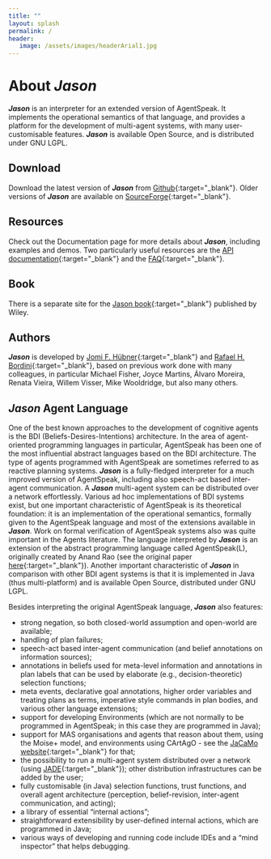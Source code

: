 ```yaml
---
title: ""
layout: splash
permalink: /
header:
   image: /assets/images/headerArial1.jpg
---
```

# About _**Jason**_

_**Jason**_ is an interpreter for an extended version of AgentSpeak. It implements the operational semantics of that language, and provides a platform for the development of multi-agent systems, with many user-customisable features. _**Jason**_ is available Open Source, and is distributed under GNU LGPL. 


## Download
Download the latest version of _**Jason**_ from [Github](https://github.com/jason-lang/jason/releases){:target="_blank"}. Older versions of _**Jason**_ are available on [SourceForge](https://sourceforge.net/projects/jason){:target="_blank"}.


## Resources
Check out the Documentation page for more details about _**Jason**_,
including examples and demos. Two particularly useful resources are
the [API documentation](/api/){:target="_blank"} and the [FAQ](/doc/faq){:target="_blank"}.


## Book
There is a separate site for the [Jason book](https://jason.sourceforge.net/jBook){:target="_blank"} published by Wiley.


## Authors
_**Jason**_ is developed by [Jomi F. Hübner](https://jomifred.github.io/){:target="_blank"} and [Rafael H. Bordini](https://www.inf.pucrs.br/r.bordini/){:target="_blank"}, based on previous work done with many colleagues, in particular Michael Fisher, Joyce Martins, Álvaro Moreira, Renata Vieira, Willem Visser, Mike Wooldridge, but also many others.

## _**Jason**_ Agent Language

One of the best known approaches to the development of cognitive
agents is the BDI (Beliefs-Desires-Intentions) architecture. In the
area of agent-oriented programming languages in particular, AgentSpeak
has been one of the most influential abstract languages based on the
BDI architecture. The type of agents programmed with AgentSpeak are
sometimes referred to as reactive planning systems. _**Jason**_ is a
fully-fledged interpreter for a much improved version of AgentSpeak,
including also speech-act based inter-agent communication. A
_**Jason**_ multi-agent system can be distributed over a network
effortlessly. Various ad hoc implementations of BDI systems exist, but
one important characteristic of AgentSpeak is its theoretical
foundation: it is an implementation of the operational semantics,
formally given to the AgentSpeak language and most of the extensions
available in _**Jason**_. Work on formal verification of AgentSpeak systems
also was quite important in the Agents literature. The language
interpreted by _**Jason**_ is an extension of the abstract programming
language called AgentSpeak(L), originally created by Anand Rao (see
the original paper
[here](https://link.springer.com/chapter/10.1007/BFb0031845){:target="_blank"}). Another
important characteristic of _**Jason**_ in comparison with other BDI agent
systems is that it is implemented in Java (thus multi-platform) and is
available Open Source, distributed under GNU LGPL.

Besides interpreting the original AgentSpeak language, _**Jason**_ also features:

* strong negation, so both closed-world assumption and open-world are available;
* handling of plan failures;
* speech-act based inter-agent communication (and belief annotations on information sources);
* annotations in beliefs used for meta-level information and annotations in plan labels that can be used by elaborate (e.g., decision-theoretic) selection functions;
* meta events, declarative goal annotations, higher order variables and treating plans as terms, imperative style commands in plan bodies, and various other language extensions;
* support for developing Environments (which are not normally to be programmed in AgentSpeak; in this case they are programmed in Java);
* support for MAS organisations and agents that reason about them,
using the Moise+ model, and environments using CArtAgO - see the
[JaCaMo website](https://jacamo-lang.github.io){:target="_blank"} for that;
* the possibility to run a multi-agent system distributed over a network (using [JADE](https://jade.tilab.com){:target="_blank"}); other distribution infrastructures can be added by the user;
* fully customisable (in Java) selection functions, trust functions, and overall agent architecture (perception, belief-revision, inter-agent communication, and acting);
* a library of essential “internal actions”;
* straightforward extensibility by user-defined internal actions, which are programmed in Java;
* various ways of developing and running code include IDEs and a “mind inspector” that helps debugging.
